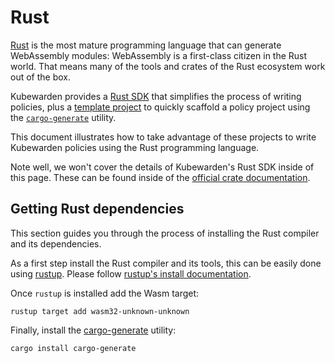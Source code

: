 # Rust

[Rust](https://www.rust-lang.org/) is the most mature programming language that
can generate WebAssembly modules: WebAssembly is a first-class citizen
in the Rust world. That means many of the tools and crates of the Rust
ecosystem work out of the box.

Kubewarden provides a [Rust SDK](https://crates.io/crates/kubewarden-policy-sdk)
that simplifies the process of writing policies, plus a
[template project](https://github.com/kubewarden/policy-rust-template) to
quickly scaffold a policy project using the
[`cargo-generate`](https://github.com/cargo-generate/cargo-generate) utility.

This document illustrates how to take advantage of these projects to write
Kubewarden policies using the Rust programming language.

Note well, we won't cover the details of Kubewarden's Rust SDK inside of this
page. These can be found inside of the
[official crate documentation](https://docs.rs/kubewarden-policy-sdk/0.1.0).

## Getting Rust dependencies

This section guides you through the process of installing the Rust compiler and
its dependencies.

As a first step install the Rust compiler and its tools, this can be easily done
using [rustup](https://github.com/rust-lang/rustup). Please follow
[rustup's install documentation](https://rust-lang.github.io/rustup/installation/index.html).

Once `rustup` is installed add the Wasm target:

```shell
rustup target add wasm32-unknown-unknown
```
 
Finally, install the [cargo-generate](https://github.com/cargo-generate/cargo-generate) utility:

```shell
cargo install cargo-generate
```
